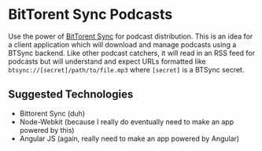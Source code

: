 BitTorent Sync Podcasts
=======================

Use the power of [BitTorent Sync][btsync] for podcast distribution.
This is an idea for a client application which will download and manage
podcasts using a BTSync backend. Like other podcast catchers, it will
read in an RSS feed for podcasts but will understand and expect URLs
formatted like `btsync://[secret]/path/to/file.mp3` where `[secret]` is
a BTSync secret.

Suggested Technologies
----------------------

* Bittorent Sync (duh)
* Node-Webkit (because I really do eventually need to make an app powered by this)
 * Angular JS (again, really need to make an app powered by Angular)

[btsync]: http://www.bittorrent.com/sync 
